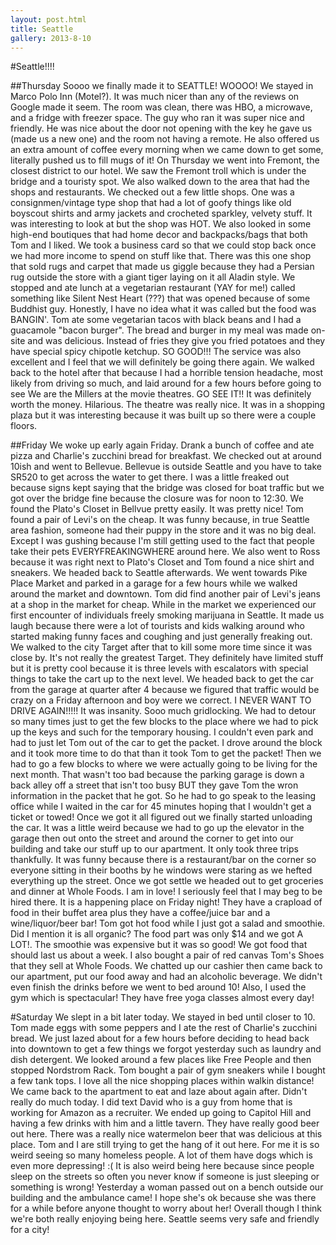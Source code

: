 ```yaml
---
layout: post.html
title: Seattle
gallery: 2013-8-10
---
```


#Seattle!!!!

##Thursday
Soooo we finally made it to SEATTLE! WOOOO! We stayed in Marco Polo Inn (Motel?). It was much nicer than any of the reviews on Google made it seem. The room was clean, there was HBO, a microwave, and a fridge with freezer space. The guy who ran it was super nice and friendly. He was nice about the door not opening with the key he gave us (made us a new one) and the room not having a remote. He also offered us an extra amount of coffee every morning when we came down to get some, literally pushed us to fill mugs of it! On Thursday we went into Fremont, the closest district to our hotel. We saw the Fremont troll which is under the bridge and a touristy spot. We also walked down to the area that had the shops and restaurants. We checked out a few little shops. One was a consignmen/vintage type shop that had a lot of goofy things like old boyscout shirts and army jackets and crocheted sparkley, velvety stuff. It was interesting to look at but the shop was HOT. We also looked in some high-end boutiques that had home decor and backpacks/bags that both Tom and I liked. We took a business card so that we could stop back once we had more income to spend on stuff like that. There was this one shop that sold rugs and carpet that made us giggle because they had a Persian rug outside the store with a giant tiger laying on it all Aladin style. We stopped and ate lunch at a vegetarian restaurant (YAY for me!) called something like Silent Nest Heart (???) that was opened because of some Buddhist guy. Honestly, I have no idea what it was called but the food was BANGIN'. Tom ate some vegetarian tacos with black beans and I had a guacamole "bacon burger". The bread and burger in my meal was made on-site and was delicious. Instead of fries they give you fried potatoes and they have special spicy chipotle ketchup. SO GOOD!!! The service was also excellent and I feel that we will definitely be going there again. We walked back to the hotel after that because I had a horrible tension headache, most likely from driving so much, and laid around for a few hours before going to see We are the Millers at the movie theatres. GO SEE IT!! It was definitely worth the money. Hilarious. The theatre was really nice. It was in a shopping plaza but it was interesting because it was built up so there were a couple floors. 

##Friday
We woke up early again Friday. Drank a bunch of coffee and ate pizza and Charlie's zucchini bread for breakfast. We checked out at around 10ish and went to Bellevue. Bellevue is outside Seattle and you have to take SR520 to get across the water to get there. I was a little freaked out because signs kept saying that the bridge was closed for boat traffic but we got over the bridge fine because the closure was for noon to 12:30. We found the Plato's Closet in Bellvue pretty easily. It was pretty nice! Tom found a pair of Levi's on the cheap. It was funny because, in true Seattle area fashion, someone had their puppy in the store and it was no big deal. Except I was gushing because I'm still getting used to the fact that people take their pets EVERYFREAKINGWHERE around here. We also went to Ross because it was right next to Plato's Closet and Tom found a nice shirt and sneakers. We headed back to Seattle afterwards. We went towards Pike Place Market and parked in a garage for a few hours while we walked around the market and downtown. Tom did find another pair of Levi's jeans at a shop in the market for cheap. While in the market we experienced our first encounter of individuals freely smoking marijuana in Seattle. It made us laugh because there were a lot of tourists and kids walking around who started making funny faces and coughing and just generally freaking out. We walked to the city Target after that to kill some more time since it was close by. It's not really the greatest Target. They definitely have limited stuff but it is pretty cool because it is three levels with escalators with special things to take the cart up to the next level. We headed back to get the car from the garage at quarter after 4 because we figured that traffic would be crazy on a Friday afternoon and boy were we correct. I NEVER WANT TO DRIVE AGAIN!!!!! It was insanity. Sooo much gridlocking. We had to detour so many times just to get the few blocks to the place where we had to pick up the keys and such for the temporary housing. I couldn't even park and had to just let Tom out of the car to get the packet. I drove around the block and it took more time to do that than it took Tom to get the packet! Then we had to go a few blocks to where we were actually going to be living for the next month. That wasn't too bad because the parking garage is down a back alley off a street that isn't too busy BUT they gave Tom the wron information in the packet that he got. So he had to go speak to the leasing office while I waited in the car for 45 minutes hoping that I wouldn't get a ticket or towed! Once we got it all figured out we finally started unloading the car. It was a little weird because we had to go up the elevator in the garage then out onto the street and around the corner to get into our building and take our stuff up to our apartment. It only took three trips thankfully. It was funny because there is a restaurant/bar on the corner so everyone sitting in their booths by he windows were staring as we hefted everything up the street. Once we got settle we headed out to get groceries and dinner at Whole Foods. I am in love! I seriously feel that I may beg to be hired there. It is a happening place on Friday night! They have a crapload of food in their buffet area plus they have a coffee/juice bar and a wine/liquor/beer bar! Tom got hot food while I just got a salad and smoothie. Did I mention it is all organic? The food part was only $14 and we got A LOT!. The smoothie was expensive but it was so good! We got food that should last us about a week. I also bought a pair of red canvas Tom's Shoes that they sell at Whole Foods. We chatted up our cashier then came back to our apartment, put our food away and had an alcoholic beverage. We didn't even finish the drinks before we went to bed around 10! Also, I used the gym which is spectacular! They have free yoga classes almost every day!

#Saturday
We slept in a bit later today. We stayed in bed until closer to 10. Tom made eggs with some peppers and I ate the rest of Charlie's zucchini bread. We just lazed about for a few hours before deciding to head back into downtown to get a few things we forgot yesterday such as laundry and dish detergent. We looked around a few places like Free People and then stopped Nordstrom Rack. Tom bought a pair of gym sneakers while I bought a few tank tops. I love all the nice shopping places within walkin distance! We came back to the apartment to eat and laze about again after. Didn't really do much today. I did text David who is a guy from home that is working for Amazon as a recruiter. We ended up going to Capitol Hill and having a few drinks with him and a little tavern. They have really good beer out here. There was a really nice watermelon beer that was delicious at this place. Tom and I are still trying to get the hang of it out here. For me it is so weird seeing so many homeless people. A lot of them have dogs which is even more depressing! :( It is also weird being here because since people sleep on the streets so often you never know if someone is just sleeping or something is wrong! Yesterday a woman passed out on a bench outside our building and the ambulance came! I hope she's ok because she was there for a while before anyone thought to worry about her! Overall though I think we're both really enjoying being here. Seattle seems very safe and friendly for a city! 
